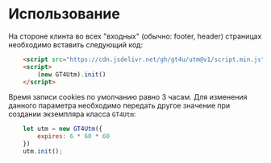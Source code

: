 # Использование
На стороне клинта во всех "входных" (обычно: footer, header) страницах необходимо вставить следующий код:
```html
  	<script src="https://cdn.jsdelivr.net/gh/gt4u/utm@v1/script.min.js"></script>
	<script>
		(new GT4Utm).init()
	</script>
```
Время записи cookies по умолчанию равно 3 часам. 
Для изменения данного параметра необходимо передать другое значение при создании экземпляра класса `GT4Utm`:
```js
    let utm = new GT4Utm({
        expires: 6 * 60 * 60
    })
    utm.init();
``` 
